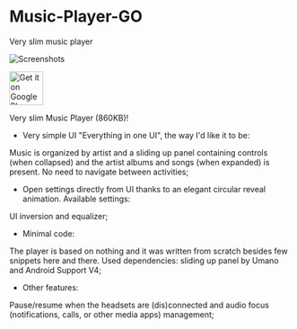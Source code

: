 # Music-Player-GO
Very slim music player

![Screenshots](https://raw.githubusercontent.com/enricocid/Music-Player-GO/master/art.png)

<a href="https://play.google.com/apps/testing/com.iven.musicplayergo" target="_blank">
  <img alt="Get it on Google Play"
       src="https://play.google.com/intl/en_us/badges/images/generic/en-play-badge.png" height="60"/>
</a>


Very slim Music Player (860KB)!

- Very simple UI "Everything in one UI", the way I'd like it to be:

Music is organized by artist and a sliding up panel containing controls (when collapsed) and the artist albums and songs (when expanded) is present.  No need to navigate between activities;

-  Open settings directly from UI thanks to an elegant circular reveal animation. Available settings: 

UI inversion and equalizer;

- Minimal code:

The player is based on nothing and it was written from scratch besides few snippets here and there. Used dependencies: sliding up panel by Umano and Android Support V4;

- Other features: 

Pause/resume when the headsets are (dis)connected and audio focus (notifications, calls, or other media apps) management;
